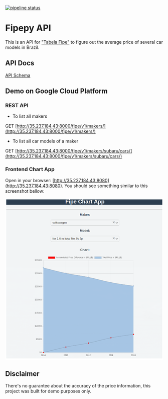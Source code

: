 [![pipeline status](https://gitlab.com/viniarck/fipepy/badges/master/pipeline.svg)](https://gitlab.com/viniarck/fipepy/commits/master)

# Fipepy API

This is an API for ["Tabela Fipe"](https://www.fipe.org.br/) to figure out the average price of several car models in Brazil.

## API Docs

[API Schema](./docs/api.json)

## Demo on Google Cloud Platform

### REST API

- To list all makers

GET [http://35.237.184.43:8000/fipe/v1/makers/](http://35.237.184.43:8000/fipe/v1/makers/)

- To list all car models of a maker

GET [http://35.237.184.43:8000/fipe/v1/makers/subaru/cars/](http://35.237.184.43:8000/fipe/v1/makers/subaru/cars/)

### Frontend Chart App

Open in your browser: [http://35.237.184.43:8080](http://35.237.184.43:8080). You should see something similar to this screenshot bellow:

![img](./docs/chart.png)

## Disclaimer

There's no guarantee about the accuracy of the price information, this project was built for demo purposes only.

